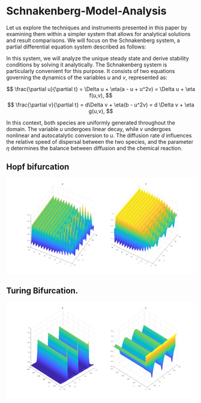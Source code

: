 # Schnakenberg-Model-Analysis
Let us explore the techniques and instruments presented in this paper by examining them within a simpler system that allows for analytical solutions and result comparisons. We will focus on the Schnakenberg system, a partial differential equation system described as follows:

In this system, we will analyze the unique steady state and derive stability conditions by solving it analytically. The Schnakenberg system is particularly convenient for this purpose. It consists of two equations governing the dynamics of the variables $u$ and $v$, represented as:

$$
  \frac{\partial u}{\partial t} = \Delta u + \eta(a - u + u^2v) = \Delta u + \eta f(u,v),
$$
$$
  \frac{\partial v}{\partial t} = d\Delta v + \eta(b - u^2v) = d \Delta v + \eta g(u,v),
$$


In this context, both species are uniformly generated throughout the domain. The variable $u$ undergoes linear decay, while $v$ undergoes nonlinear and autocatalytic conversion to $u$. The diffusion rate $d$ influences the relative speed of dispersal between the two species, and the parameter $\eta$ determines the balance between diffusion and the chemical reaction.


## Hopf bifurcation
![Alt text](figures/timestepHopfP0.jpg?raw=true "Hopf")


## Turing Bifurcation.
![Alt text](figures/timestepTuringP1.jpg?raw=true "Turing")
